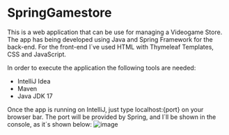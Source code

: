# SpringGamestore
This is a web application that can be use for managing a Videogame Store. The app has being developed using Java and Spring Framework for the back-end.
For the front-end I´ve used HTML with Thymeleaf Templates, CSS and JavaScript.

In order to execute the application the following tools are needed:
<ul> 
<li> IntelliJ Idea </li>
<li> Maven </li>
<li> Java JDK 17 </li>
</ul>

Once the app is running on IntelliJ, just type localhost:{port} on your browser bar. The port will be provided by Spring, and I´ll be shown in the console, as it´s shown below:
![image](https://user-images.githubusercontent.com/48715769/219596003-2ab8a433-5d70-445e-91a6-5e30a43609d9.png)


